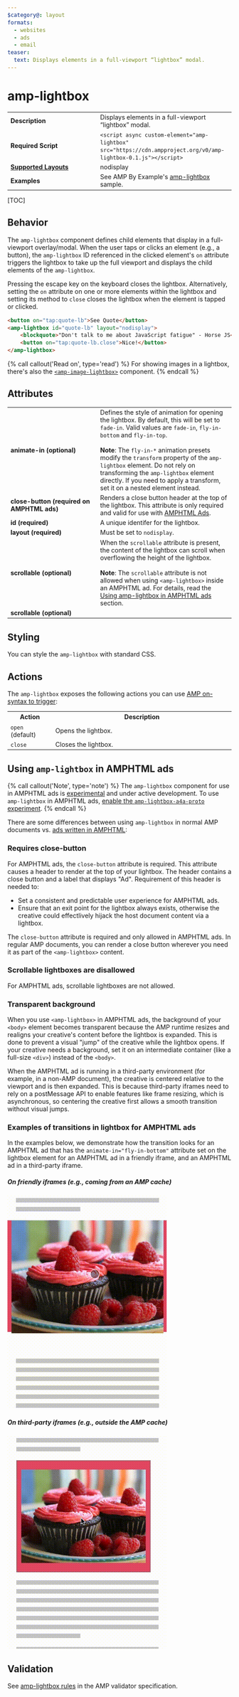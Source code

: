 ```yaml
---
$category@: layout
formats:
  - websites
  - ads
  - email
teaser:
  text: Displays elements in a full-viewport “lightbox” modal.
---
```

<!---
Copyright 2015 The AMP HTML Authors. All Rights Reserved.

Licensed under the Apache License, Version 2.0 (the "License");
you may not use this file except in compliance with the License.
You may obtain a copy of the License at

      http://www.apache.org/licenses/LICENSE-2.0

Unless required by applicable law or agreed to in writing, software
distributed under the License is distributed on an "AS-IS" BASIS,
WITHOUT WARRANTIES OR CONDITIONS OF ANY KIND, either express or implied.
See the License for the specific language governing permissions and
limitations under the License.
-->

# amp-lightbox

<table>
  <tr>
    <td width="40%"><strong>Description</strong></td>
    <td>Displays elements in a full-viewport “lightbox” modal.</td>
</tr>
  <tr>
    <td width="40%"><strong>Required Script</strong></td>
    <td><code>&lt;script async custom-element="amp-lightbox" src="https://cdn.ampproject.org/v0/amp-lightbox-0.1.js">&lt;/script></code></td>
  </tr>
  <tr>
    <td class="col-fourty"><strong><a href="https://amp.dev/documentation/guides-and-tutorials/develop/style_and_layout/control_layout">Supported Layouts</a></strong></td>
    <td>nodisplay</td>
  </tr>
  <tr>
    <td width="40%"><strong>Examples</strong></td>
    <td>See AMP By Example's <a href="https://ampbyexample.com/components/amp-lightbox/">amp-lightbox</a> sample.</td>
  </tr>
</table>

[TOC]

## Behavior

The `amp-lightbox` component defines child elements that display in a full-viewport overlay/modal. When the user taps or clicks an element (e.g., a button), the `amp-lightbox` ID referenced in the clicked element's `on` attribute triggers the lightbox to take up the full viewport and displays the child elements of the `amp-lightbox`.

Pressing the escape key on the keyboard closes the lightbox. Alternatively, setting the `on` attribute on one or more elements within the lightbox and setting its method to `close` closes the lightbox when the element is tapped or clicked.

```html
<button on="tap:quote-lb">See Quote</button>
<amp-lightbox id="quote-lb" layout="nodisplay">
    <blockquote>"Don't talk to me about JavaScript fatigue" - Horse JS</blockquote>
    <button on="tap:quote-lb.close">Nice!</button>
</amp-lightbox>
```

{% call callout('Read on', type='read') %}
For showing images in a lightbox, there's also the [`<amp-image-lightbox>`](https://amp.dev/documentation/components/amp-image-lightbox) component.
{% endcall %}


## Attributes

<table>
  <tr>
    <td width="40%"><strong>animate-in (optional)</strong></td>
    <td>Defines the style of animation for opening the lightbox. By default, this will
be set to <code>fade-in</code>. Valid values are <code>fade-in</code>, <code>fly-in-bottom</code> and
<code>fly-in-top</code>.
<br><br>
<strong>Note</strong>: The <code>fly-in-*</code> animation presets modify the <code>transform</code> property of the
<code>amp-lightbox</code> element. Do not rely on transforming the <code>amp-lightbox</code> element
directly. If you need to apply a transform, set it on a nested element instead.</td>
  </tr>
  <tr>
    <td width="40%"><strong>close-button (required on AMPHTML ads)</strong></td>
    <td>Renders a close button header at the top of the lightbox. This attribute is only
required and valid for use with <a href="#a4a">AMPHTML Ads</a>.</td>
  </tr>
  <tr>
    <td width="40%"><strong>id (required)</strong></td>
    <td>A unique identifer for the lightbox.</td>
  </tr>
  <tr>
    <td width="40%"><strong>layout (required)</strong></td>
    <td>Must be set to <code>nodisplay</code>.</td>
  </tr>
  <tr>
    <td width="40%"><strong>scrollable (optional)</strong></td>
    <td>When the <code>scrollable</code> attribute is present, the content of the lightbox can scroll when overflowing the height of the lightbox.
<br><br>
<strong>Note</strong>: The <code>scrollable</code> attribute is not allowed when using <code>&lt;amp-lightbox&gt;</code> inside an AMPHTML ad. For details, read the <a href="#a4a">Using amp-lightbox in AMPHTML ads</a> section.</td>
  </tr>
  <tr>
    <td width="40%"><strong>scrollable (optional)</strong></td>
    <td></td>
  </tr>
</table>

## Styling

You can style the `amp-lightbox` with standard CSS.

## Actions
The `amp-lightbox` exposes the following actions you can use [AMP on-syntax to trigger](https://amp.dev/documentation/guides-and-tutorials/learn/amp-actions-and-events):

<table>
  <tr>
    <th width="20%">Action</th>
    <th>Description</th>
  </tr>
  <tr>
    <td><code>open</code> (default)</td>
    <td>Opens the lightbox.</td>
  </tr>
  <tr>
    <td><code>close</code></td>
    <td>Closes the lightbox.</td>
  </tr>
</table>

## <a id="a4a"></a> Using `amp-lightbox` in AMPHTML ads

{% call callout('Note', type='note') %}
The `amp-lightbox` component for use in AMPHTML ads is [experimental](https://amp.dev/documentation/guides-and-tutorials/learn/experimental) and under active development. To use `amp-lightbox` in AMPHTML ads, [enable the `amp-lightbox-a4a-proto` experiment](http://cdn.ampproject.org/experiments.html).
{% endcall %}

There are some differences between using `amp-lightbox` in normal AMP documents vs. [ads written in AMPHTML](../amp-a4a/amp-a4a-format.md):

### Requires close-button

For AMPHTML ads, the `close-button` attribute is required. This attribute causes a header to render at the top of your lightbox. The header contains a close button and a label that displays "Ad". Requirement of this header is needed to:

- Set a consistent and predictable user experience for AMPHTML ads.
- Ensure that an exit point for the lightbox always exists, otherwise the creative could effectlively hijack the host document content via a lightbox.

The `close-button` attribute is required and only allowed in AMPHTML ads. In regular AMP documents, you can render a close button wherever you need it as part of the `<amp-lightbox>` content.

### Scrollable lightboxes are disallowed

For AMPHTML ads, scrollable lightboxes are not allowed.

### Transparent background

When you use `<amp-lightbox>` in AMPHTML ads, the background of your `<body>` element becomes transparent because the AMP runtime resizes and realigns your creative's content before the lightbox is expanded. This is done to prevent a visual "jump" of the creative while the lightbox opens. If your creative needs a background, set it on an intermediate container (like a full-size `<div>`) instead of the `<body>`.

When the AMPHTML ad is running in a third-party environment (for example, in a non-AMP document), the creative is centered relative to the viewport and is then expanded. This is because third-party iframes need to rely on a postMessage API to enable features like frame resizing, which is asynchronous, so centering the creative first allows a smooth transition without visual jumps.

### Examples of transitions in lightbox for AMPHTML ads

In the examples below, we demonstrate how the transition looks for an AMPHTML ad that has the `animate-in="fly-in-bottom"` attribute set on the lightbox element for an AMPHTML ad in a friendly iframe, and an AMPHTML ad in a third-party iframe.

##### On friendly iframes (e.g., coming from an AMP cache)

<amp-img alt="lightbox ad in friendly iframe"
    layout="fixed"
    width="360" height="480"
    src="https://github.com/ampproject/amphtml/raw/master/spec/img/lightbox-ad-fie.gif" >
  <noscript>
    <img alt="lightbox ad in friendly iframe" src="../../spec/img/lightbox-ad-fie.gif" />
  </noscript>
</amp-img>

##### On third-party iframes (e.g., outside the AMP cache)

<amp-img alt="lightbox ad in 3p iframe"
    layout="fixed"
    width="360" height="480"
    src="https://github.com/ampproject/amphtml/raw/master/spec/img/lightbox-ad-3p.gif" >
  <noscript>
    <img alt="lightbox ad in 3p iframe" src="../../spec/img/lightbox-ad-3p.gif" />
  </noscript>
</amp-img>

## Validation

See [amp-lightbox rules](https://github.com/ampproject/amphtml/blob/master/extensions/amp-lightbox/validator-amp-lightbox.protoascii) in the AMP validator specification.
